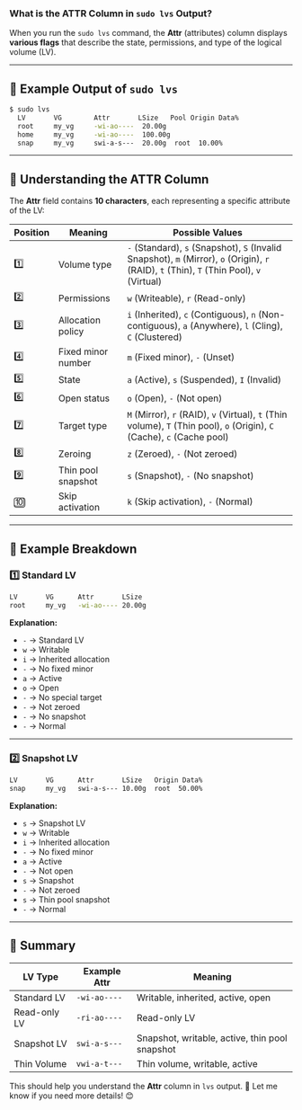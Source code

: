 ### **What is the ATTR Column in `sudo lvs` Output?**
When you run the `sudo lvs` command, the **Attr** (attributes) column displays **various flags** that describe the state, permissions, and type of the logical volume (LV).

---

## **📌 Example Output of `sudo lvs`**
```bash
$ sudo lvs
  LV       VG        Attr       LSize   Pool Origin Data%
  root     my_vg     -wi-ao----  20.00g               
  home     my_vg     -wi-ao----  100.00g              
  snap     my_vg     swi-a-s---  20.00g  root  10.00%
```

---

## **📌 Understanding the ATTR Column**
The **Attr** field contains **10 characters**, each representing a specific attribute of the LV:

| **Position** | **Meaning** | **Possible Values** |
|-------------|------------|---------------------|
| 1️⃣ | Volume type | `-` (Standard), `s` (Snapshot), `S` (Invalid Snapshot), `m` (Mirror), `o` (Origin), `r` (RAID), `t` (Thin), `T` (Thin Pool), `v` (Virtual) |
| 2️⃣ | Permissions | `w` (Writeable), `r` (Read-only) |
| 3️⃣ | Allocation policy | `i` (Inherited), `c` (Contiguous), `n` (Non-contiguous), `a` (Anywhere), `l` (Cling), `C` (Clustered) |
| 4️⃣ | Fixed minor number | `m` (Fixed minor), `-` (Unset) |
| 5️⃣ | State | `a` (Active), `s` (Suspended), `I` (Invalid) |
| 6️⃣ | Open status | `o` (Open), `-` (Not open) |
| 7️⃣ | Target type | `M` (Mirror), `r` (RAID), `v` (Virtual), `t` (Thin volume), `T` (Thin pool), `o` (Origin), `C` (Cache), `c` (Cache pool) |
| 8️⃣ | Zeroing | `z` (Zeroed), `-` (Not zeroed) |
| 9️⃣ | Thin pool snapshot | `s` (Snapshot), `-` (No snapshot) |
| 🔟 | Skip activation | `k` (Skip activation), `-` (Normal) |

---

## **📌 Example Breakdown**
### **1️⃣ Standard LV**
```bash
LV       VG      Attr       LSize
root     my_vg   -wi-ao---- 20.00g
```
**Explanation:**  
- `-` → Standard LV  
- `w` → Writable  
- `i` → Inherited allocation  
- `-` → No fixed minor  
- `a` → Active  
- `o` → Open  
- `-` → No special target  
- `-` → Not zeroed  
- `-` → No snapshot  
- `-` → Normal  

---

### **2️⃣ Snapshot LV**
```bash
LV       VG      Attr       LSize   Origin Data%
snap     my_vg   swi-a-s--- 10.00g  root  50.00%
```
**Explanation:**  
- `s` → Snapshot LV  
- `w` → Writable  
- `i` → Inherited allocation  
- `-` → No fixed minor  
- `a` → Active  
- `-` → Not open  
- `s` → Snapshot  
- `-` → Not zeroed  
- `s` → Thin pool snapshot  
- `-` → Normal  

---

## **📌 Summary**
| **LV Type** | **Example Attr** | **Meaning** |
|------------|----------------|-------------|
| Standard LV | `-wi-ao----` | Writable, inherited, active, open |
| Read-only LV | `-ri-ao----` | Read-only LV |
| Snapshot LV | `swi-a-s---` | Snapshot, writable, active, thin pool snapshot |
| Thin Volume | `vwi-a-t---` | Thin volume, writable, active |

This should help you understand the **Attr** column in `lvs` output. 🚀 Let me know if you need more details! 😊
